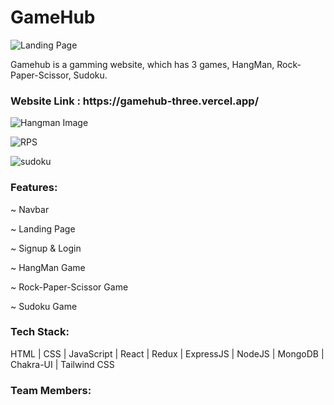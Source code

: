 <h1>GameHub</h1>

![Landing Page](https://user-images.githubusercontent.com/106386112/230789440-09a2b5c1-c63c-4ba4-9995-8d24a3bcafa1.png)

Gamehub is a gamming website, which has 3 games, HangMan, Rock-Paper-Scissor, Sudoku.

<h3>Website Link : https://gamehub-three.vercel.app/ </h3>

![Hangman Image](https://user-images.githubusercontent.com/106386112/230789487-32c37f55-075b-46a8-9a84-4eda45ab390e.png)

![RPS](https://user-images.githubusercontent.com/106386112/230789502-fcd1bbec-0b86-4227-9a19-f3eb2aef85ad.png)

![sudoku](https://user-images.githubusercontent.com/106386112/230789511-36c4f4be-fffb-441c-ad3e-d4aed298c3ae.png)

<h3>Features:</h3>

~ Navbar

~ Landing Page

~ Signup & Login

~ HangMan Game

~ Rock-Paper-Scissor Game

~ Sudoku Game

<h3>Tech Stack:</h3> 

HTML | CSS | JavaScript | React | Redux | ExpressJS | NodeJS | MongoDB | Chakra-UI | Tailwind CSS

<h3>Team Members:</h3> 



